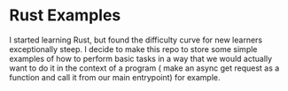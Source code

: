 # Rust Examples


I started learning Rust, but found the difficulty curve for new learners exceptionally steep. I decide to make this repo to store some simple examples of how to perform basic tasks in a way that we would actually want to do it in the context of a program ( make an async get request as a function and call it from our main entrypoint) for example.


